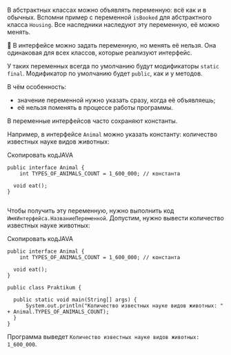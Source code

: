 В абстрактных классах можно объявлять переменную: всё как и в обычных. Вспомни пример с переменной `isBooked` для абстрактного класса `Housing`. Все наследники наследуют эту переменную, её можно менять.

📌 В интерфейсе можно задать переменную, но менять её нельзя. Она одинаковая для всех классов, которые реализуют интерфейс.

У таких переменных всегда по умолчанию будут модификаторы `static final`. Модификатор по умолчанию будет `public`, как и у методов.

В чём особенность:

- значение переменной нужно указать сразу, когда её объявляешь;
- её нельзя поменять в процессе работы программы.

В переменные интерфейсов часто сохраняют константы.

Например, в интерфейсе `Animal` можно указать константу: количество известных науке видов животных:

Скопировать кодJAVA

```
public interface Animal {
    int TYPES_OF_ANIMALS_COUNT = 1_600_000; // константа

  void eat();
}
 
```

Чтобы получить эту переменную, нужно выполнить код `ИмяИнтерфейса.НазваниеПеременной`. Допустим, нужно вывести количество известных науке животных:

Скопировать кодJAVA

```
public interface Animal {
    int TYPES_OF_ANIMALS_COUNT = 1_600_000; // константа

  void eat();
}

public class Praktikum {

  public static void main(String[] args) {
      System.out.println("Количество известных науке видов животных: " + Animal.TYPES_OF_ANIMALS_COUNT);
  }
} 
```

Программа выведет `Количество известных науке видов животных: 1_600_000`.